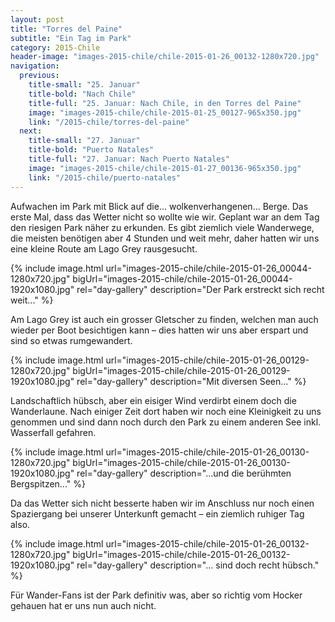 ```yaml
---
layout: post
title: "Torres del Paine"
subtitle: "Ein Tag im Park"
category: 2015-Chile
header-image: "images-2015-chile/chile-2015-01-26_00132-1280x720.jpg"
navigation:
  previous:
    title-small: "25. Januar"
    title-bold: "Nach Chile"
    title-full: "25. Januar: Nach Chile, in den Torres del Paine"
    image: "images-2015-chile/chile-2015-01-25_00127-965x350.jpg"
    link: "/2015-chile/torres-del-paine"
  next:
    title-small: "27. Januar"
    title-bold: "Puerto Natales"
    title-full: "27. Januar: Nach Puerto Natales"
    image: "images-2015-chile/chile-2015-01-27_00136-965x350.jpg"
    link: "/2015-chile/puerto-natales"
---
```

Aufwachen im Park mit Blick auf die... wolkenverhangenen... Berge. Das erste Mal, dass das Wetter nicht so wollte wie wir. Geplant war an dem Tag den riesigen Park näher zu erkunden. Es gibt ziemlich viele Wanderwege, die meisten benötigen aber 4 Stunden und weit mehr, daher hatten wir uns eine kleine Route am Lago Grey rausgesucht.

{% include image.html url="images-2015-chile/chile-2015-01-26_00044-1280x720.jpg" bigUrl="images-2015-chile/chile-2015-01-26_00044-1920x1080.jpg" rel="day-gallery" description="Der Park erstreckt sich recht weit..." %}

Am Lago Grey ist auch ein grosser Gletscher zu finden, welchen man auch wieder per Boot besichtigen kann – dies hatten wir uns aber erspart und sind so etwas rumgewandert.

{% include image.html url="images-2015-chile/chile-2015-01-26_00129-1280x720.jpg" bigUrl="images-2015-chile/chile-2015-01-26_00129-1920x1080.jpg" rel="day-gallery" description="Mit diversen Seen..." %}

Landschaftlich hübsch, aber ein eisiger Wind verdirbt einem doch die Wanderlaune. Nach einiger Zeit dort haben wir noch eine Kleinigkeit zu uns genommen und sind dann noch durch den Park zu einem anderen See inkl. Wasserfall gefahren.

{% include image.html url="images-2015-chile/chile-2015-01-26_00130-1280x720.jpg" bigUrl="images-2015-chile/chile-2015-01-26_00130-1920x1080.jpg" rel="day-gallery" description="...und die berühmten Bergspitzen..." %}

Da das Wetter sich nicht besserte haben wir im Anschluss nur noch einen Spaziergang bei unserer Unterkunft gemacht – ein ziemlich ruhiger Tag also.

{% include image.html url="images-2015-chile/chile-2015-01-26_00132-1280x720.jpg" bigUrl="images-2015-chile/chile-2015-01-26_00132-1920x1080.jpg" rel="day-gallery" description="... sind doch recht hübsch." %}

Für Wander-Fans ist der Park definitiv was, aber so richtig vom Hocker gehauen hat er uns nun auch nicht.
